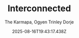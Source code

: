 ---
title: "Interconnected"
date: "2025-08-16T19:43:17.438Z"
author: "The Karmapa, Ogyen Trinley Dorje"
read_year: "NO"
recommendation: '3'
url: /bookshelf/interconnected
---